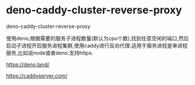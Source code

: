 # deno-caddy-cluster-reverse-proxy

deno-caddy-cluster-reverse-proxy

使用deno,根据需要的服务子进程数量(默认为cpu个数),找到任意空闲的端口,然后启动子进程开启服务进程集群,使用caddy进行反向代理.适用于服务进程是单进程服务,比如说node或者deno.支持https.

https://deno.land/

https://caddyserver.com/
